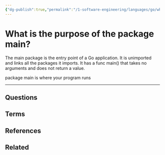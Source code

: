 ```yaml
---
{"dg-publish":true,"permalink":"/1-software-engineering/languages/go/what-is-the-purpose-of-the-package-main/","tags":["code/go"],"created":"2023-08-03T07:05:28.593-05:00","updated":"2023-10-04T07:20:05.350-05:00"}
---
```


# What is the purpose of the package main?
The main package is the entry point of a Go application. It is unimported and links all the packages it imports. It has a func main() that takes no arguments and does not return a value.

package main is where your program runs

---
## Questions
## Terms
## References
## Related